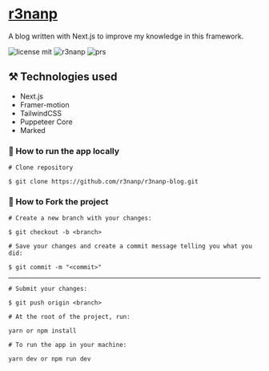 # [r3nanp](https://r3nanp.vercel.app/)

A blog written with Next.js to improve my knowledge in this framework.

![license mit](https://img.shields.io/github/license/r3nanp/r3nanp-blog?color=blue&label=LICENSE&logo=github&style=for-the-badge)
![r3nanp](https://img.shields.io/badge/powered%20by-Next-blue?style=for-the-badge)
![prs](https://img.shields.io/static/v1?label=PRs&message=welcome&style=for-the-badge&color=24B36B&labelColor=000000)

## ⚒ Technologies used

- Next.js
- Framer-motion
- TailwindCSS
- Puppeteer Core
- Marked

### 🤔 How to run the app locally

```
# Clone repository

$ git clone https://github.com/r3nanp/r3nanp-blog.git
```

### 💪 How to Fork the project

```
# Create a new branch with your changes:

$ git checkout -b <branch>
```

```
# Save your changes and create a commit message telling you what you did:

$ git commit -m "<commit>"
```
---
```
# Submit your changes:

$ git push origin <branch>
```

```
# At the root of the project, run:

yarn or npm install
```

```
# To run the app in your machine:

yarn dev or npm run dev
```

